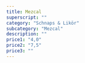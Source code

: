 ```yaml
---
title: Mezcal
superscript: ""
category: "Schnaps & Likör"
subcategory: "Mezcal"
description: ""
price1: "4,0"
price2: "7,5"
price3: ""
---
```

